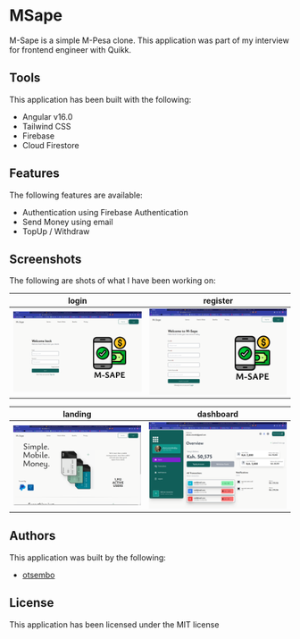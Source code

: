 # MSape

M-Sape is a simple M-Pesa clone. This application was part of my interview for frontend engineer with Quikk.

## Tools

This application has been built with the following:

- Angular v16.0
- Tailwind CSS
- Firebase
- Cloud Firestore

## Features

The following features are available:

- Authentication using Firebase Authentication
- Send Money using email
- TopUp / Withdraw

## Screenshots
The following are shots of what I have been working on:

login | register |
----- | -------- |
![image](screens/login.png) | ![image](screens/register.png) |

landing | dashboard |
----- | -------- |
![image](screens/landing.png) | ![image](screens/dashboard.png) |


## Authors
This application was built by the following:

- [otsembo](https://github.com/otsembo)

## License
This application has been licensed under the MIT license

```

```
